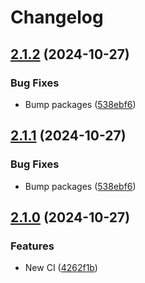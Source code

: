 # Changelog

## [2.1.2](https://github.com/mathix420/vuito/compare/v2.1.1...v2.1.2) (2024-10-27)


### Bug Fixes

* Bump packages ([538ebf6](https://github.com/mathix420/vuito/commit/538ebf6691a2d4b5867f98e9dfde8c025ceed3a2))

## [2.1.1](https://github.com/mathix420/vuito/compare/v2.1.0...v2.1.1) (2024-10-27)


### Bug Fixes

* Bump packages ([538ebf6](https://github.com/mathix420/vuito/commit/538ebf6691a2d4b5867f98e9dfde8c025ceed3a2))

## [2.1.0](https://github.com/mathix420/vuito/compare/v2.0.8...v2.1.0) (2024-10-27)


### Features

* New CI ([4262f1b](https://github.com/mathix420/vuito/commit/4262f1b096e55902bfcf08802dcff506eb20028f))
